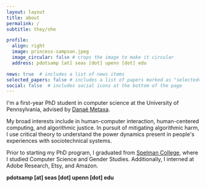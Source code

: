 ```yaml
---
layout: layout
title: about
permalink: /
subtitle: they/she

profile:
  align: right
  image: princess-sampson.jpeg
  image_circular: false # crops the image to make it circular
  address: pdotsamp [at] seas [dot] upenn [dot] edu

news: true  # includes a list of news items
selected_papers: false # includes a list of papers marked as "selected={true}"
social: false  # includes social icons at the bottom of the page
---
```


I'm a first-year PhD student in computer science at the University of Pennsylvania, advised by [Danaë Metaxa](https://metaxa.net).

My broad interests include in human-computer interaction, human-centered computing, and algorithmic justice. In pursuit of mitigating algorithmic harm, I use critical theory to understand the power dynamics present in people's experiences with sociotechnical systems.

<!-- I study sociotechnical systems with lenses from Black feminism and queer of color critique, and intervene in algorithmic harm through justice-oriented tools. -->


Prior to starting my PhD program, I graduated from [Spelman College](https://spelman.edu), where I studied Computer Science and Gender Studies. Additionally, I interned at Adobe Research, Etsy, and Amazon.

<!-- Current focus: targeted advertising systems, algorithmic justice and auditing, and tech-related pedagogical and policy interventions. -->

**pdotsamp [at] seas [dot] upenn [dot] edu**

<!-- ***

### collaborators & mentors

- [Danaë Metaxa](https://metaxa.net), PhD advisor at Penn
- [Jane Hoffswell](https://jhoffswell.github.io), mentor at Adobe Research
- [Jaye Nias](https://www.jayenias.com), PI at Spelman College
- [Wallace Derricotte](https://www.linkedin.com/in/wallacederricotte), PI at Morehouse College

### awards & honors
- GEM Fellowship (2022)
- Phi Beta Kappa, Spelman College (2022)
- Upsilon Pi Epsilon, Spelman College (2021) -->

<a rel="me" href="https://hci.social/@princess"> </a>